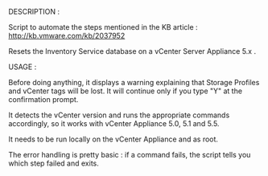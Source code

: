 DESCRIPTION :

Script to automate the steps mentioned in the KB article : http://kb.vmware.com/kb/2037952

Resets the Inventory Service database on a vCenter Server Appliance 5.x .

USAGE :

Before doing anything, it displays a warning explaining that Storage Profiles and vCenter tags will be lost.
It will continue only if you type "Y" at the confirmation prompt.

It detects the vCenter version and runs the appropriate commands accordingly, so it works with vCenter Appliance 5.0, 5.1 and 5.5.

It needs to be run locally on the vCenter Appliance and as root.

The error handling is pretty basic : if a command fails, the script tells you which step failed and exits.
